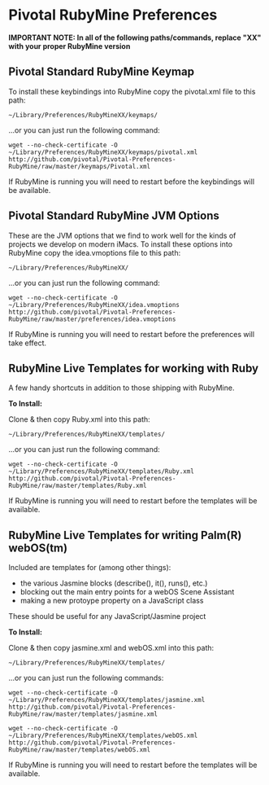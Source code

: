 Pivotal RubyMine Preferences
============================

**IMPORTANT NOTE:  In all of the following paths/commands, replace "XX" with your proper RubyMine version**

Pivotal Standard RubyMine Keymap
--------------------------------

To install these keybindings into RubyMine copy the pivotal.xml file to this path:

~~~
~/Library/Preferences/RubyMineXX/keymaps/
~~~

...or you can just run the following command:

~~~
wget --no-check-certificate -O ~/Library/Preferences/RubyMineXX/keymaps/pivotal.xml http://github.com/pivotal/Pivotal-Preferences-RubyMine/raw/master/keymaps/Pivotal.xml
~~~

If RubyMine is running you will need to restart before the keybindings will be available.

Pivotal Standard RubyMine JVM Options
-------------------------------------

These are the JVM options that we find to work well for the kinds of projects we develop on modern iMacs.
To install these options into RubyMine copy the idea.vmoptions file to this path:

~~~
~/Library/Preferences/RubyMineXX/
~~~

...or you can just run the following command:

~~~
wget --no-check-certificate -O ~/Library/Preferences/RubyMineXX/idea.vmoptions http://github.com/pivotal/Pivotal-Preferences-RubyMine/raw/master/preferences/idea.vmoptions
~~~

If RubyMine is running you will need to restart before the preferences will take effect.


RubyMine Live Templates for working with Ruby
---------------------------------------------

A few handy shortcuts in addition to those shipping with RubyMine.

**To Install:**

Clone & then copy Ruby.xml into this path:

~~~
~/Library/Preferences/RubyMineXX/templates/
~~~

...or you can just run the following command:

~~~
wget --no-check-certificate -O ~/Library/Preferences/RubyMineXX/templates/Ruby.xml http://github.com/pivotal/Pivotal-Preferences-RubyMine/raw/master/templates/Ruby.xml
~~~

If RubyMine is running you will need to restart before the templates will be available.


RubyMine Live Templates for writing Palm(R) webOS(tm)
-----------------------------------------------------

Included are templates for (among other things):

  * the various Jasmine blocks (describe(), it(), runs(), etc.)
  * blocking out the main entry points for a webOS Scene Assistant
  * making a new protoype property on a JavaScript class

These should be useful for any JavaScript/Jasmine project

**To Install:**

Clone & then copy jasmine.xml and webOS.xml into this path:

~~~
~/Library/Preferences/RubyMineXX/templates/
~~~

...or you can just run the following commands:

~~~
wget --no-check-certificate -O ~/Library/Preferences/RubyMineXX/templates/jasmine.xml http://github.com/pivotal/Pivotal-Preferences-RubyMine/raw/master/templates/jasmine.xml
~~~

~~~
wget --no-check-certificate -O ~/Library/Preferences/RubyMineXX/templates/webOS.xml http://github.com/pivotal/Pivotal-Preferences-RubyMine/raw/master/templates/webOS.xml
~~~

If RubyMine is running you will need to restart before the templates will be available.
